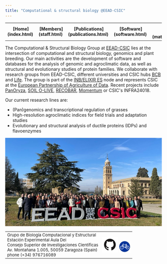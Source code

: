 ```yaml
---
title: "Computational & structural biology @EEAD-CSIC"
---
```


<table align="center" width=100%>
  <tr>
    <td align="center"><b>[Home](index.html)</b>&nbsp;</td>
    <td align="center"><b>[Members](staff.html)</b>&nbsp;</td>
    <td align="center"><b>[Publications](publications.html)</b>&nbsp;</td>
    <td align="center"><b>[Software](software.html)</b>&nbsp;</td>
    <td align="center"><b>[Material educativo](matdidactico.html)</b>&nbsp;</td>
    <td align="center"><a href="https://bioinfoperl.blogspot.com"><b>Blog</b></a>&nbsp;</td>
    <td align="center"><a href="https://www.eead.csic.es"><img src="pics/logowhite.png"></a></td>
  </tr>
</table>

The Computational & Structural Biology Group at [EEAD-CSIC](https://www.eead.csic.es) lies at the intersection of computational and structural biology, genomics and plant breeding. Our main activities are the development of software and databases for the analysis of genomic and agroclimatic data, as well as structural and evolutionary studies of protein families. We collaborate with research groups from EEAD-CSIC, different universities and CSIC hubs [BCB](https://conexion-bcb.csic.es) and [Life](https://lifehub.csic.es). The group is part of the 
[INB/ELIXIR ES](https://inb-elixir.es/about-inb/inb-nodes) node and represents CSIC at the 
[European Partnership of Agriculture of Data](https://agriculture.ec.europa.eu/media/events/launching-european-partnership-agriculture-data-2025-10-09_en). Recent projects include 
[PanOryza](https://gtr.ukri.org/projects?ref=BB%2FT015691%2F1), 
[SOIL O-LIVE](https://soilolive.eu), 
[RECOBAR](https://www.era-learn.eu/network-information/networks/suscrop/3rd-transnational-joint-call-on-sustainable-crop-production-with-facce-jpi/recovering-and-exploiting-old-and-new-barley-diversity-for-future-ready-agriculture),
[Momentum](https://momentum.csic.es/en) or 
CSIC's INFRA24018.

Our current research lines are:

- (Pan)genomics and transcriptional regulation of grasses
- High-resolution agroclimatic indices for field trials and adaptation studies
- Evolutionary and structural analysis of ductile proteins (IDPs) and flavoenzymes





![](pics/EEAD2024.jpg)

<!-- pie -->
<font size="2">
<table align="center" width=100%>
  <tr>
  <td>
    Grupo de Biología Computacional y Estructural<br>
    Estación Experimental Aula Dei<br>
    Consejo Superior de Investigaciones Científicas<br>
    Av. Montañana 1.005, 50059 Zaragoza (Spain)<br>
    phone (+34) 976716089
  </td>
  <!--<td align="left"><a href="https://www.csic.es"><img src="pics/logoCSIC.png" height="79" width="274"></a></td>-->
  <td><a href="https://github.com/eead-csic-compbio"><img src="pics/github-logo.png"></a>
  <a href="http://maps.google.es/maps/ms?ie=UTF8&hq=&hnear=Zaragoza,+Aragón&t=h&hl=es&msa=0&msid=103443040866049081278.0004716b3cad43164d2cf&ll=41.687912,-0.828438&spn=0.08653,0.222816&z=13"><img src="pics/bici.png"></a></td>
  </tr>
</table>
    
